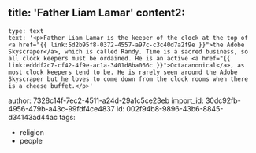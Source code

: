 title: 'Father Liam Lamar'
content2:
  -
    type: text
    text: '<p>Father Liam Lamar is the keeper of the clock at the top of <a href="{{ link:5d2b95f8-0372-4557-a97c-c3c40d7a2f9e }}">the Adobe Skyscraper</a>, which is called Randy. Time is a sacred business, so all clock keepers must be ordained. He is an active <a href="{{ link:edddf2c7-cf42-4f9e-ac1a-3401d8ba066c }}">Octacanonical</a>, as most clock keepers tend to be. He is rarely seen around the Adobe Skyscraper but he loves to come down from the clock rooms when there is a cheese buffet.</p>'
author: 7328c14f-7ec2-4511-a24d-29a1c5ce23eb
import_id: 30dc92fb-4956-479b-a43c-99fdf4ce4837
id: 002f94b8-9896-43b6-8845-d34143ad44ac
tags:
  - religion
  - people
